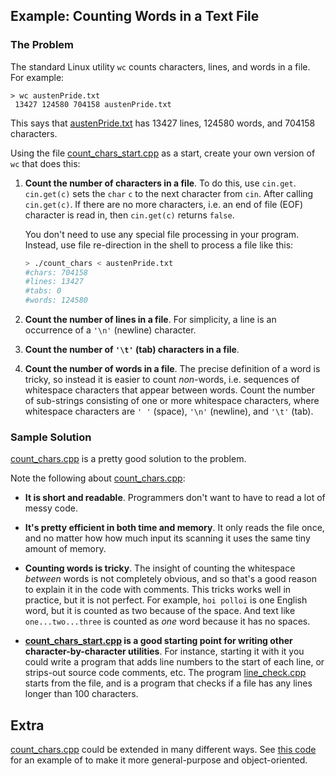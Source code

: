 ## Example: Counting Words in a Text File

### The Problem

The standard Linux utility `wc` counts characters, lines, and words in a file.
For example:

```
> wc austenPride.txt
 13427 124580 704158 austenPride.txt
```

This says that [austenPride.txt](austenPride.txt) has 13427 lines, 124580 words,
and 704158 characters.

Using the file [count_chars_start.cpp](count_chars_start.cpp) as a start, create
your own version of `wc` that does this:

1. **Count the number of characters in a file**. To do this, use `cin.get`.
   `cin.get(c)` sets the `char` `c` to the next character from `cin`. After
   calling `cin.get(c)`. If there are no more characters, i.e. an end of file
   (EOF) character is read in, then `cin.get(c)` returns `false`.
    
   You don't need to use any special file processing in your program. Instead,
   use file re-direction in the shell to process a file like this:
  
   ```bash
   > ./count_chars < austenPride.txt
   #chars: 704158
   #lines: 13427
   #tabs: 0
   #words: 124580
   ```

2. **Count the number of lines in a file**. For simplicity, a line is an
   occurrence of a `'\n'` (newline) character.

3. **Count the number of `'\t'` (tab) characters in a file**.

4. **Count the number of words in a file**. The precise definition of a word is
   tricky, so instead it is easier to count *non*-words, i.e. sequences of
   whitespace characters that appear between words. Count the number of
   sub-strings consisting of one or more whitespace characters, where whitespace
   characters are `' '` (space), `'\n'` (newline), and `'\t'` (tab).


### Sample Solution

[count_chars.cpp](count_chars.cpp) is a pretty good solution to the problem.

Note the following about [count_chars.cpp](count_chars.cpp):

- **It is short and readable**. Programmers don't want to have to read a lot of
  messy code.

- **It's pretty efficient in both time and memory**. It only reads the file
  once, and no matter how how much input its scanning it uses the same tiny
  amount of memory.

- **Counting words is tricky**. The insight of counting the whitespace *between*
  words is not completely obvious, and so that's a good reason to explain it in
  the code with comments. This tricks works well in practice, but it is not
  perfect. For example, `hoi polloi` is one English word, but it is counted as
  two because of the space. And text like `one...two...three` is counted as
  *one* word because it has no spaces.

- **[count_chars_start.cpp](count_chars_start.cpp) is a good starting point for
  writing other character-by-character utilities**. For instance, starting it
  with it you could write a program that adds line numbers to the start of each
  line, or strips-out source code comments, etc. The program
  [line_check.cpp](line_check.cpp) starts from the file, and is a program that
  checks if a file has any lines longer than 100 characters.


## Extra

[count_chars.cpp](count_chars.cpp) could be extended in many different ways. See
[this code](opp_version/) for an example of to make it more general-purpose and
object-oriented.
